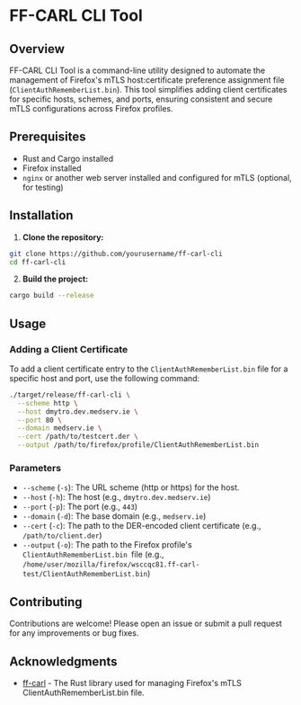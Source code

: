 # FF-CARL CLI Tool

## Overview

FF-CARL CLI Tool is a command-line utility designed to automate the management of Firefox's mTLS host:certificate
preference assignment file (`ClientAuthRememberList.bin`). This tool simplifies adding client certificates for specific
hosts, schemes, and ports, ensuring consistent and secure mTLS configurations across Firefox profiles.

## Prerequisites

- Rust and Cargo installed
- Firefox installed
- `nginx` or another web server installed and configured for mTLS (optional, for testing)

## Installation

1. **Clone the repository:**
```sh
git clone https://github.com/yourusername/ff-carl-cli
cd ff-carl-cli
```

2. **Build the project:**

```sh
cargo build --release
```

## Usage

### Adding a Client Certificate

To add a client certificate entry to the `ClientAuthRememberList.bin` file for a specific host and port, use the following command:

```sh
./target/release/ff-carl-cli \
  --scheme http \
  --host dmytro.dev.medserv.ie \
  --port 80 \
  --domain medserv.ie \
  --cert /path/to/testcert.der \
  --output /path/to/firefox/profile/ClientAuthRememberList.bin
```

### Parameters

- `--scheme` (`-s`): The URL scheme (http or https) for the host.
- `--host` (`-h`): The host (e.g., `dmytro.dev.medserv.ie`)
- `--port` (`-p`): The port (e.g., `443`)
- `--domain` (`-d`): The base domain (e.g., `medserv.ie`)
- `--cert` (`-c`): The path to the DER-encoded client certificate (e.g., `/path/to/client.der`)
- `--output` (`-o`): The path to the Firefox profile's `ClientAuthRememberList.bin `file (e.g., `/home/user/mozilla/firefox/wsccqc81.ff-carl-test/ClientAuthRememberList.bin`)

## Contributing

Contributions are welcome! Please open an issue or submit a pull request for any improvements or bug fixes.

## Acknowledgments

- [ff-carl](https://github.com/andrewoswald/ff-carl) - The Rust library used for managing Firefox's mTLS ClientAuthRememberList.bin file.
